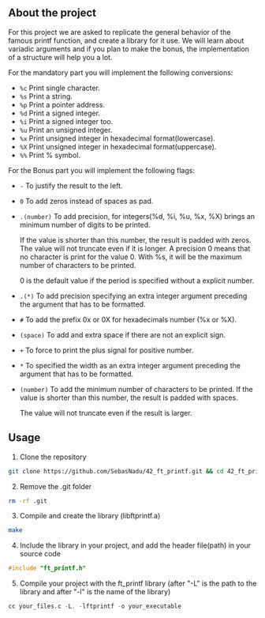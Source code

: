## About the project

For this project we are asked to replicate the general behavior of the famous printf function, and create a library for it use.
We will learn about variadic arguments and if you plan to make the bonus, the implementation of
a structure will help you a lot.

For the mandatory part you will implement the following conversions:

- `%c` Print single character.
- `%s` Print a string.
- `%p` Print a pointer address.
- `%d` Print a signed integer.
- `%i` Print a signed integer too.
- `%u` Print an unsigned integer.
- `%x` Print unsigned integer in hexadecimal format(lowercase).
- `%X` Print unsigned integer in hexadecimal format(uppercase).
- `%%` Print % symbol.

For the Bonus part you will implement the following flags:

- `-` To justify the result to the left.
- `0` To add zeros instead of spaces as pad.
- `.(number)` To add precision, for integers(%d, %i, %u, %x, %X) brings an minimum number of digits to be printed.

  If the value is shorter than this number, the result is padded with zeros. The value will not truncate even if it is longer.
  A precision 0 means that no character is print for the value 0. With %s, it will be the maximum number of characters to be printed.

  0 is the default value if the period is specified without a explicit number.

- `.(*)` To add precision specifying an extra integer argument preceding the argument that has to be formatted.
- `#` To add the prefix 0x or 0X for hexadecimals number (%x or %X).
- `(space)` To add and extra space if there are not an explicit sign.
- `+` To force to print the plus signal for positive number.
- `*` To specified the width as an extra integer argument preceding the argument that has to be formatted.
- `(number)` To add the minimum number of characters to be printed. If the value is shorter than this number, the result is padded with spaces.

  The value will not truncate even if the result is larger.

## Usage

1. Clone the repository

```bash
git clone https://github.com/SebasNadu/42_ft_printf.git && cd 42_ft_printf
```

2. Remove the .git folder

```bash
rm -rf .git
```

3. Compile and create the library (libftprintf.a)

```bash
make
```

4. Include the library in your project, and add the header file(path) in your source code

```c
#include "ft_printf.h"
```

5. Compile your project with the ft_printf library (after "-L" is the path to the library and after "-l" is the name of the library)

```c
cc your_files.c -L. -lftprintf -o your_executable
```
